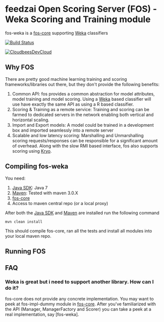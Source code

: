 # feedzai Open Scoring Server (FOS) - Weka Scoring and Training module

fos-weka is a [fos-core] supporting [Weka] classifiers


[![Build Status](https://feedzaios.ci.cloudbees.com/buildStatus/icon?job=fos-weka)](https://feedzaios.ci.cloudbees.com/job/fos-weka/)

[![CloudbeesDevCloud](http://www.cloudbees.com/sites/default/files/Button-Built-on-CB-1.png)](http://www.cloudbees.com/dev)



## Why FOS

There are pretty good machine learning training and scoring frameworks/libraries out there, but they don't provide the
following benefits:

1. Common API: fos provides a common abstraction for model attributes, model training and model scoring. Using a [Weka]
based classifier will use have exactly the same API as using a R based classifier.
1. Scoring & Training as a remote service: Training and scoring can be farmed to dedicated servers in the network
enabling both vertical and horizontal scaling.
1. Import and Export models: A model could be trained in a development box and imported seamlessly into a remote server
1. Scalable and low latency scoring: Marshalling and Unmarshalling scoring requests/responses can be responsible
for a significant amount of overhead. Along with the slow RMI based interface, fos also supports scoring using [Kryo].

## Compiling fos-weka

You need:

1. [Java SDK]: Java 7
1. [Maven]: Tested with maven 3.0.X
1. [fos-core]
1. Access to maven central repo (or a local proxy)

After both the [Java SDK] and [Maven] are installed run the following command

`mvn clean install`

This should compile fos-core, ran all the tests and install all modules into your local maven repo.


## Running FOS


## FAQ

### Weka is great but i need to support another library. How can I do it?
fos-core does not provide any concrete implementation. You may want to peek at fos-impl-dummy module in [fos-core].
After you've familiarized with the API (Manager, ManagerFactory and Scorer) you can take a peek at a real implementation,
say [fos-weka].

[Kryo]: https://github.com/EsotericSoftware/kryo
[fos-r]: https://github.com/feedzai/fos-r
[fos-core]: https://github.com/feedzai/fos-core
[Weka]: http://www.cs.waikato.ac.nz/ml/weka/
[R]: http://www.r-project.org/
[Maven]: http://maven.apache.org/
[Java SDK]: http://www.oracle.com/technetwork/java/javase/downloads/jdk7-downloads-1880260.html



